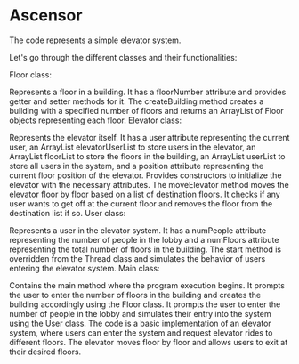 # Ascensor
 The code represents a simple elevator system. 


Let's go through the different classes and their functionalities:

Floor class:

Represents a floor in a building.
It has a floorNumber attribute and provides getter and setter methods for it.
The createBuilding method creates a building with a specified number of floors and returns an ArrayList of Floor objects representing each floor.
Elevator class:

Represents the elevator itself.
It has a user attribute representing the current user, an ArrayList elevatorUserList to store users in the elevator, an ArrayList floorList to store the floors in the building, an ArrayList userList to store all users in the system, and a position attribute representing the current floor position of the elevator.
Provides constructors to initialize the elevator with the necessary attributes.
The moveElevator method moves the elevator floor by floor based on a list of destination floors. It checks if any user wants to get off at the current floor and removes the floor from the destination list if so.
User class:

Represents a user in the elevator system.
It has a numPeople attribute representing the number of people in the lobby and a numFloors attribute representing the total number of floors in the building.
The start method is overridden from the Thread class and simulates the behavior of users entering the elevator system.
Main class:

Contains the main method where the program execution begins.
It prompts the user to enter the number of floors in the building and creates the building accordingly using the Floor class.
It prompts the user to enter the number of people in the lobby and simulates their entry into the system using the User class.
The code is a basic implementation of an elevator system, where users can enter the system and request elevator rides to different floors. The elevator moves floor by floor and allows users to exit at their desired floors.
